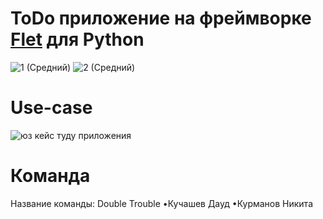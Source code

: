 # ToDo приложение на фреймворке [Flet](https://flet.dev/) для Python

![1 (Средний)](https://github.com/MainEditor/ToDoApp/assets/98752769/83d46b14-8262-4996-a666-729f2846b550)
![2 (Средний)](https://github.com/MainEditor/ToDoApp/assets/98752769/24bf2632-8109-4731-960e-ffe45c097f03)

# Use-case

![юз кейс туду приложения](https://github.com/MainEditor/ToDoApp/assets/98752769/7dc8879d-9b7a-4824-ba27-519e06198996)


# Команда

Название команды: Double Trouble
•Кучашев Дауд
•Курманов Никита
